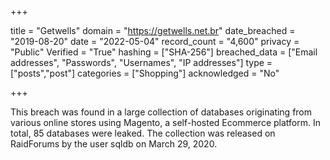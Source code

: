+++

title = "Getwells"
domain = "https://getwells.net.br"
date_breached = "2019-08-20"
date = "2022-05-04"
record_count = "4,600"
privacy = "Public"
Verified = "True"
hashing = ["SHA-256"]
breached_data = ["Email addresses", "Passwords", "Usernames", "IP addresses"]
type = ["posts","post"]
categories = ["Shopping"]
acknowledged = "No"


+++


This breach was found in a large collection of databases originating from various online stores using Magento, a self-hosted Ecommerce platform. In total, 85 databases were leaked. The collection was released on RaidForums by the user sqldb on March 29, 2020.

